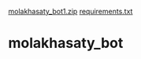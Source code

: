 [molakhasaty_bot1.zip](https://github.com/user-attachments/files/20867748/molakhasaty_bot1.zip)
[requirements.txt](https://github.com/user-attachments/files/20867747/requirements.txt)
# molakhasaty_bot
